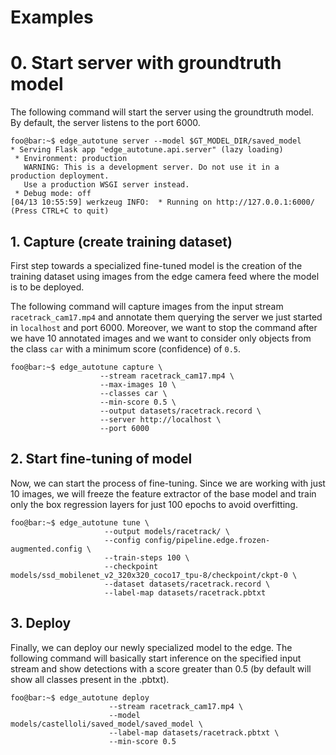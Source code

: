 # Examples

# 0. Start server with groundtruth model

The following command will start the server using the groundtruth model. By default, the server listens to the port 6000.
```console
foo@bar:~$ edge_autotune server --model $GT_MODEL_DIR/saved_model
* Serving Flask app "edge_autotune.api.server" (lazy loading)
 * Environment: production
   WARNING: This is a development server. Do not use it in a production deployment.
   Use a production WSGI server instead.
 * Debug mode: off
[04/13 10:55:59] werkzeug INFO:  * Running on http://127.0.0.1:6000/ (Press CTRL+C to quit)
```

## 1. Capture (create training dataset)
First step towards a specialized fine-tuned model is the creation of the training dataset using images from the edge camera feed where the model is to be deployed.

The following command will capture images from the input stream `racetrack_cam17.mp4` and annotate them querying the server we just started in `localhost` and port 6000. 
Moreover, we want to stop the command after we have 10 annotated images and we want to consider only objects from the class `car` with a minimum score (confidence) of `0.5`.
```console
foo@bar:~$ edge_autotune capture \
                    --stream racetrack_cam17.mp4 \
                    --max-images 10 \
                    --classes car \
                    --min-score 0.5 \
                    --output datasets/racetrack.record \
                    --server http://localhost \
                    --port 6000
```

## 2. Start fine-tuning of model
Now, we can start the process of fine-tuning. Since we are working with just 10 images, we will freeze the feature extractor of the base model and train only the box regression layers for just 100 epochs to avoid overfitting.

```console
foo@bar:~$ edge_autotune tune \
                     --output models/racetrack/ \
                     --config config/pipeline.edge.frozen-augmented.config \
                     --train-steps 100 \
                     --checkpoint models/ssd_mobilenet_v2_320x320_coco17_tpu-8/checkpoint/ckpt-0 \
                     --dataset datasets/racetrack.record \
                     --label-map datasets/racetrack.pbtxt
```

## 3. Deploy
Finally, we can deploy our newly specialized model to the edge.
The following command will basically start inference on the specified input stream and show detections with a score greater than 0.5 (by default will show all classes present in the .pbtxt).

```console
foo@bar:~$ edge_autotune deploy 
                      --stream racetrack_cam17.mp4 \
                      --model models/castelloli/saved_model/saved_model \
                      --label-map datasets/racetrack.pbtxt \
                      --min-score 0.5
```
